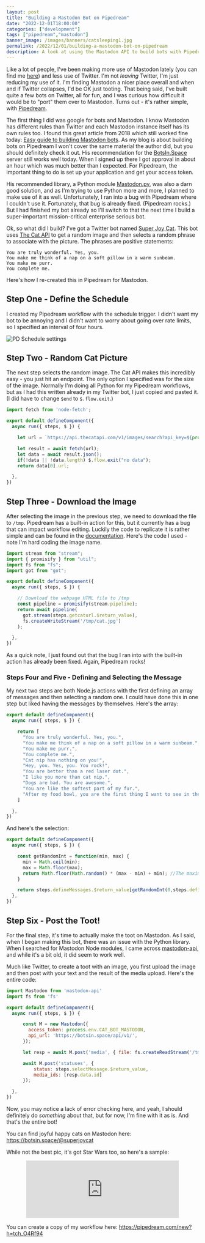 ```yaml
---
layout: post
title: "Building a Mastodon Bot on Pipedream"
date: "2022-12-01T18:00:00"
categories: ["development"]
tags: ["pipedream","mastodon"]
banner_image: /images/banners/catsleeping1.jpg
permalink: /2022/12/01/building-a-mastodon-bot-on-pipedream
description: A look at using the Mastodon API to build bots with Pipedream
---
```


Like a lot of people, I've been making more use of Mastodon lately (you can find me [here](https://mastodon.social/@raymondcamden)) and less use of Twitter. I'm not *leaving* Twitter, I'm just reducing my use of it. I'm finding Mastodon a nicer place overall and when and if Twitter collapses, I'd be OK just tooting. That being said, I've built quite a few bots on Twitter, all for fun, and I was curious how difficult it would be to "port" them over to Mastodon. Turns out - it's rather simple, with [Pipedream](https://pipedream.com).

The first thing I did was google for bots and Mastodon. I know Mastodon has different rules than Twitter and each Mastodon instance itself has its own rules too. I found this great article from 2018 which still worked fine today: [Easy guide to building Mastodon bots](https://shkspr.mobi/blog/2018/08/easy-guide-to-building-mastodon-bots/). As my blog is about building bots on Pipedream I won't cover the same material the author did, but you should definitely check it out. His recommendation for the [BotsIn.Space](https://botsin.space/) server still works well today. When I signed up there I got approval in about an hour which was much better than I expected. For Pipedream, the important thing to do is set up your application and get your access token.

His recommended library, a Python module [Mastodon.py](https://github.com/halcy/Mastodon.py), was also a darn good solution, and as I'm trying to use Python more and more, I planned to make use of it as well. Unfortunately, I ran into a bug with Pipedream where I couldn't use it. Fortunately, that bug is already fixed. (Pipedream rocks.) But I had finished my bot already so I'll switch to that the next time I build a super-important mission-critical enterprise serious bot. 

Ok, so what did I build? I've got a Twitter bot named [Super Joy Cat](https://twitter.com/superjoycat). This bot uses [The Cat API](https://thecatapi.com/) to get a random image and then selects a random phrase to associate with the picture. The phrases are positive statements:

```
You are truly wonderful. Yes, you.
You make me think of a nap on a soft pillow in a warm sunbeam.
You make me purr.
You complete me.
```

Here's how I re-created this in Pipedream for Mastodon.

## Step One - Define the Schedule

I created my Pipedream workflow with the schedule trigger. I didn't want my bot to be annoying and I didn't want to worry about going over rate limits, so I specified an interval of four hours. 

<p>
<img data-src="https://static.raymondcamden.com/images/2022/12/pdm1.jpg" alt="PD Schedule settings" class="lazyload imgborder imgcenter">
</p>

## Step Two - Random Cat Picture

The next step selects the random image. The Cat API makes this incredibly easy - you just hit an endpoint. The only option I specified was for the size of the image. Normally I'm doing all Python for my Pipedream workflows, but as I had this written already in my Twitter bot, I just copied and pasted it. (I did have to change `$end` to `$.flow.exit`.)

```js
import fetch from 'node-fetch';

export default defineComponent({
  async run({ steps, $ }) {

    let url = `https://api.thecatapi.com/v1/images/search?api_key=${process.env.CAT_API}&size=med`;

    let result = await fetch(url);
    let data = await result.json();
    if(!data || !data.length) $.flow.exit("no data");
    return data[0].url;

  },
})
```

## Step Three - Download the Image

After selecting the image in the previous step, we need to download the file to `/tmp`. Pipedream has a built-in action for this, but it currently has a bug that can impact workflow editing. Luckily the code to replicate it is rather simple and can be found in the [documentation](https://pipedream.com/docs/code/nodejs/http-requests/#download-a-file-to-the-tmp-directory). Here's the code I used - note I'm hard coding the image name.

```js
import stream from "stream";
import { promisify } from "util";
import fs from "fs";
import got from "got";

export default defineComponent({
  async run({ steps, $ }) {

    // Download the webpage HTML file to /tmp
    const pipeline = promisify(stream.pipeline);
    return await pipeline(
      got.stream(steps.getcaturl.$return_value),
      fs.createWriteStream('/tmp/cat.jpg')
    );

  },
})
```

As a quick note, I just found out that the bug I ran into with the built-in action has already been fixed. Again, Pipedream rocks!

### Steps Four and Five - Defining and Selecting the Message

My next two steps are both Node.js actions with the first defining an array of messages and then selecting a random one. I could have done this in one step but liked having the messages by themselves. Here's the array:

```js
export default defineComponent({
  async run({ steps, $ }) {

    return [
      "You are truly wonderful. Yes, you.",
      "You make me think of a nap on a soft pillow in a warm sunbeam.",
      "You make me purr.",
      "You complete me.",
      "Cat nip has nothing on you!",
      "Hey, you. Yes, you. You rock!",
      "You are better than a red laser dot.",
      "I like you more than cat nip.",
      "Dogs are bad. You are awesome.",
      "You are like the softest part of my fur.",
      "After my food bowl, you are the first thing I want to see in the morning!"
    ]

  },
})
```

And here's the selection:

```js
export default defineComponent({
  async run({ steps, $ }) {

    const getRandomInt = function(min, max) {
      min = Math.ceil(min);
      max = Math.floor(max);
      return Math.floor(Math.random() * (max - min) + min); //The maximum is exclusive and the minimum is inclusive
    }

    return steps.defineMessages.$return_value[getRandomInt(0,steps.defineMessages.$return_value.length )];
  },
})
```

## Step Six - Post the Toot!

For the final step, it's time to actually make the toot on Mastodon. As I said, when I began making this bot, there was an issue with the Python library. When I searched for Mastodon Node modules, I came across [mastodon-api](https://www.npmjs.com/package/mastodon-api), and while it's a bit old, it did seem to work well. 

Much like Twitter, to create a toot with an image, you first upload the image and then post with your text and the result of the media upload. Here's the entire code:

```js
import Mastodon from 'mastodon-api'
import fs from 'fs'

export default defineComponent({
  async run({ steps, $ }) {

      const M = new Mastodon({
        access_token: process.env.CAT_BOT_MASTODON,
        api_url: 'https://botsin.space/api/v1/', 
      });

      let resp = await M.post('media', { file: fs.createReadStream('/tmp/cat.jpg') });

      await M.post('statuses', { 
          status: steps.selectMessage.$return_value,
          media_ids: [resp.data.id] 
      });

  },
})
```

Now, you may notice a lack of error checking here, and yeah, I should definitely do *something* about that, but for now, I'm fine with it as is. And that's the entire bot!

You can find joyful happy cats on Mastodon here: <https://botsin.space/@superjoycat>

While not the best pic, it's got Star Wars too, so here's a sample:

<iframe src="https://botsin.space/@superjoycat/109439745302574877/embed" class="mastodon-embed" style="max-width: 100%; border: 0; display:block;margin:auto;margin-bottom:15px" width="400" allowfullscreen="allowfullscreen"></iframe><script src="https://botsin.space/embed.js" async="async"></script>

You can create a copy of my workflow here: <https://pipedream.com/new?h=tch_O4Rf94>
